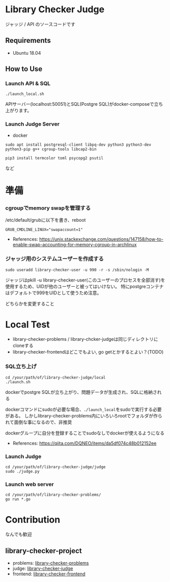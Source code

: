 # Library Checker Judge

ジャッジ / API のソースコードです

## Requirements

- Ubuntu 18.04

## How to Use

### Launch API & SQL

```
./launch_local.sh
```

APIサーバー(localhost:50051)とSQL(Postgre SQL)がdocker-composeで立ち上がります。

### Launch Judge Server

- docker

```
sudo apt install postgresql-client libpq-dev python3 python3-dev python3-pip g++ cgroup-tools libcap2-bin

pip3 install termcolor toml psycopg2 psutil
```

など

# 準備


### cgroupでmemory swapを管理する
/etc/default/grubに以下を書き、reboot
```
GRUB_CMDLINE_LINUX="swapaccount=1"
```

- References: https://unix.stackexchange.com/questions/147158/how-to-enable-swap-accounting-for-memory-cgroup-in-archlinux


### ジャッジ用のシステムユーザーを作成する

```
sudo useradd library-checker-user -u 990 -r -s /sbin/nologin -M
```

ジャッジはpkill -u library-checker-user(このユーザーのプロセスを全部消す)を使用するため、UIDが他のユーザーと被ってはいけない。
特にpostgreコンテナはデフォルトで999をUIDとして使うため注意。

どちらかを変更すること

# Local Test

- library-checker-problems / library-chcker-judgeは同じディレクトリにcloneする
- library-checker-frontendはどこでもよい, go getとかするとよい？(TODO)

### SQL立ち上げ
```
cd /your/path/of/library-checker-judge/local
./launch.sh
```

dockerでpostgre SQLが立ち上がり、問題データが生成され、SQLに格納される

dockerコマンドにsudoが必要な場合、`./launch_local`をsudoで実行する必要がある。
しかしlibrary-checker-problems内にいろいろrootでフォルダが作られて面倒な事になるので、非推奨

dockerグループに自分を登録することでsudoなしでdockerが使えるようになる
- References: https://qiita.com/DQNEO/items/da5df074c48b012152ee

### Launch Judge
```
cd /your/path/of/library-checker-judge/judge
sudo ./judge.py
```

### Launch web server

```
cd /your/path/of/library-checker-problems/
go run *.go
```

# Contribution

なんでも歓迎

## library-checker-project

- problems: [library-checker-problems](https://github.com/yosupo06/library-checker-problems)
- judge: [library-checker-judge](https://github.com/yosupo06/library-checker-judge)
- frontend: [library-checker-frontend](https://github.com/yosupo06/library-checker-frontend)
